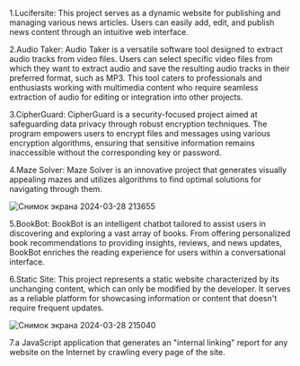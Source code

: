 1.Lucifersite: This project serves as a dynamic website for publishing and managing various news articles. Users can easily add, edit, and publish news content through an intuitive web interface.

2.Audio Taker: Audio Taker is a versatile software tool designed to extract audio tracks from video files. Users can select specific video files from which they want to extract audio and save the resulting audio tracks in their preferred format, such as MP3. This tool caters to professionals and enthusiasts working with multimedia content who require seamless extraction of audio for editing or integration into other projects.

3.CipherGuard: CipherGuard is a security-focused project aimed at safeguarding data privacy through robust encryption techniques. The program empowers users to encrypt files and messages using various encryption algorithms, ensuring that sensitive information remains inaccessible without the corresponding key or password.

4.Maze Solver: Maze Solver is an innovative project that generates visually appealing mazes and utilizes algorithms to find optimal solutions for navigating through them.

![Снимок экрана 2024-03-28 213655](https://github.com/Lucifer123Morning/Lucifer/assets/156316043/fd1311d1-e927-4bc4-843f-1e5a29b1f1ae)



5.BookBot: BookBot is an intelligent chatbot tailored to assist users in discovering and exploring a vast array of books. From offering personalized book recommendations to providing insights, reviews, and news updates, BookBot enriches the reading experience for users within a conversational interface.

6.Static Site: This project represents a static website characterized by its unchanging content, which can only be modified by the developer. It serves as a reliable platform for showcasing information or content that doesn't require frequent updates.

![Снимок экрана 2024-03-28 215040](https://github.com/Lucifer123Morning/Lucifer/assets/156316043/f198a70a-867d-4742-b952-82ab3c7b3d95)

7.a JavaScript application that generates an "internal linking" report for any website on the Internet by crawling every page of the site.
